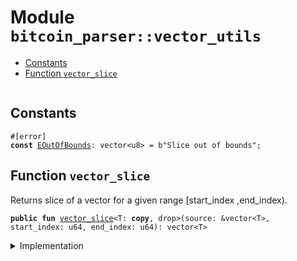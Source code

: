 
<a name="bitcoin_parser_vector_utils"></a>

# Module `bitcoin_parser::vector_utils`

-  [Constants](#@Constants_0)
-  [Function `vector_slice`](#bitcoin_parser_vector_utils_vector_slice)

<pre><code></code></pre>

<a name="@Constants_0"></a>

## Constants

<a name="bitcoin_parser_vector_utils_EOutOfBounds"></a>

<pre><code>#[error]
<b>const</b> <a href="../bitcoin_parser/vector_utils.md#bitcoin_parser_vector_utils_EOutOfBounds">EOutOfBounds</a>: vector&lt;u8&gt; = b"Slice out of bounds";
</code></pre>

<a name="bitcoin_parser_vector_utils_vector_slice"></a>

## Function `vector_slice`

Returns slice of a vector for a given range [start_index ,end_index).

<pre><code><b>public</b> <b>fun</b> <a href="../bitcoin_parser/vector_utils.md#bitcoin_parser_vector_utils_vector_slice">vector_slice</a>&lt;T: <b>copy</b>, drop&gt;(source: &vector&lt;T&gt;, start_index: u64, end_index: u64): vector&lt;T&gt;
</code></pre>

<details>
<summary>Implementation</summary>

<pre><code><b>public</b> <b>fun</b> <a href="../bitcoin_parser/vector_utils.md#bitcoin_parser_vector_utils_vector_slice">vector_slice</a>&lt;T: <b>copy</b> + drop&gt;(
    source: &vector&lt;T&gt;,
    start_index: u64,
    end_index: u64,
): vector&lt;T&gt; {
    <b>assert</b>!(start_index &lt;= end_index, <a href="../bitcoin_parser/vector_utils.md#bitcoin_parser_vector_utils_EOutOfBounds">EOutOfBounds</a>);
    <b>assert</b>!(end_index &lt;= source.length(), <a href="../bitcoin_parser/vector_utils.md#bitcoin_parser_vector_utils_EOutOfBounds">EOutOfBounds</a>);
    <b>let</b> <b>mut</b> slice = vector::empty&lt;T&gt;();
    <b>let</b> <b>mut</b> i = start_index;
    <b>while</b> (i &lt; end_index) {
        slice.push_back(source[i]);
        i = i + 1;
    };
    slice
}
</code></pre>

</details>

